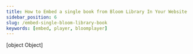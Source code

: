 ```yaml
---
title: How to Embed a single book from Bloom Library In Your Website
sidebar_position: 6
slug: /embed-single-bloom-library-book
keywords: [embed, player, bloomplayer]
---
```



[object Object]